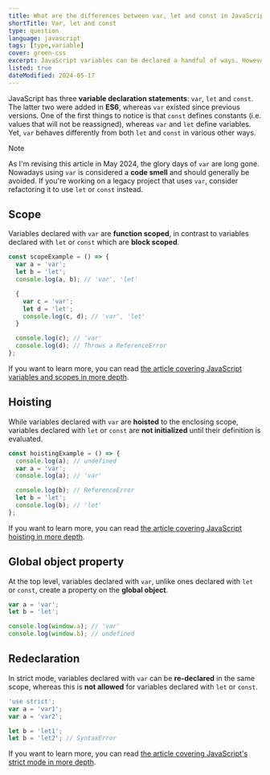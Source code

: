 ```yaml
---
title: What are the differences between var, let and const in JavaScript?
shortTitle: Var, let and const
type: question
language: javascript
tags: [type,variable]
cover: green-css
excerpt: JavaScript variables can be declared a handful of ways. However, understanding their differences can drastically change the way you code.
listed: true
dateModified: 2024-05-17
---
```


JavaScript has three **variable declaration statements**: `var`, `let` and `const`. The latter two were added in **ES6**, whereas `var` existed since previous versions. One of the first things to notice is that `const` defines constants (i.e. values that will not be reassigned), whereas `var` and `let` define variables. Yet, `var` behaves differently from both `let` and `const` in various other ways.

> [!NOTE]
>
> As I'm revising this article in May 2024, the glory days of `var` are long gone. Nowadays using `var` is considered a **code smell** and should generally be avoided. If you're working on a legacy project that uses `var`, consider refactoring it to use `let` or `const` instead.

## Scope

Variables declared with `var` are **function scoped**, in contrast to variables declared with `let` or `const` which are **block scoped**.

```js
const scopeExample = () => {
  var a = 'var';
  let b = 'let';
  console.log(a, b); // 'var', 'let'

  {
    var c = 'var';
    let d = 'let';
    console.log(c, d); // 'var', 'let'
  }

  console.log(c); // 'var'
  console.log(d); // Throws a ReferenceError
};
```

If you want to learn more, you can read [the article covering JavaScript variables and scopes in more depth](/js/s/variable-scope).

## Hoisting

While variables declared with `var` are **hoisted** to the enclosing scope, variables declared with `let` or `const` are **not initialized** until their definition is evaluated.

```js
const hoistingExample = () => {
  console.log(a); // undefined
  var a = 'var';
  console.log(a); // 'var'

  console.log(b); // ReferenceError
  let b = 'let';
  console.log(b); // 'let'
};
```

If you want to learn more, you can read [the article covering JavaScript hoisting in more depth](/js/s/variable-hoisting).

## Global object property

At the top level, variables declared with `var`, unlike ones declared with `let` or `const`, create a property on the **global object**.

```js
var a = 'var';
let b = 'let';

console.log(window.a); // 'var'
console.log(window.b); // undefined
```

## Redeclaration

In strict mode, variables declared with `var` can be **re-declared** in the same scope, whereas this is **not allowed** for variables declared with `let` or `const`.

```js
'use strict';
var a = 'var1';
var a = 'var2';

let b = 'let1';
let b = 'let2'; // SyntaxError
```

If you want to learn more, you can read [the article covering JavaScript's strict mode in more depth](/js/s/use-strict).
